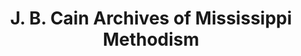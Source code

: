 ---
layout: repo
title: "J. B. Cain Archives of Mississippi Methodism"
id: 23451
permalink: repos/23451/
---